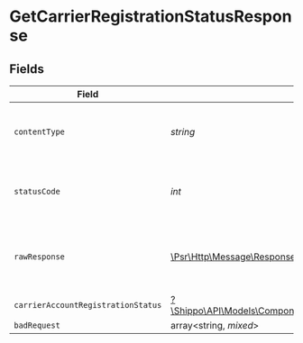 # GetCarrierRegistrationStatusResponse


## Fields

| Field                                                                                                                          | Type                                                                                                                           | Required                                                                                                                       | Description                                                                                                                    |
| ------------------------------------------------------------------------------------------------------------------------------ | ------------------------------------------------------------------------------------------------------------------------------ | ------------------------------------------------------------------------------------------------------------------------------ | ------------------------------------------------------------------------------------------------------------------------------ |
| `contentType`                                                                                                                  | *string*                                                                                                                       | :heavy_check_mark:                                                                                                             | HTTP response content type for this operation                                                                                  |
| `statusCode`                                                                                                                   | *int*                                                                                                                          | :heavy_check_mark:                                                                                                             | HTTP response status code for this operation                                                                                   |
| `rawResponse`                                                                                                                  | [\Psr\Http\Message\ResponseInterface](https://www.php-fig.org/psr/psr-7/#33-psrhttpmessageresponseinterface)                   | :heavy_check_mark:                                                                                                             | Raw HTTP response; suitable for custom response parsing                                                                        |
| `carrierAccountRegistrationStatus`                                                                                             | [?\Shippo\API\Models\Components\CarrierAccountRegistrationStatus](../../Models/Components/CarrierAccountRegistrationStatus.md) | :heavy_minus_sign:                                                                                                             | N/A                                                                                                                            |
| `badRequest`                                                                                                                   | array<string, *mixed*>                                                                                                         | :heavy_minus_sign:                                                                                                             | N/A                                                                                                                            |